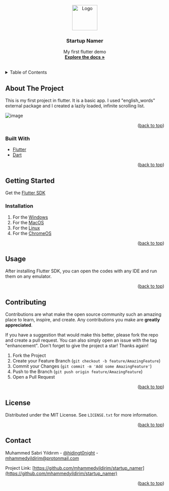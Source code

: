 <div id="top"></div>

<!-- PROJECT LOGO -->
<br />
<div align="center">
  <a href="https://github.com/mhammedyildirim/startup_namer">
    <img src="https://res.cloudinary.com/teepublic/image/private/s--gpc7TJTO--/t_Resized%20Artwork/c_fit,g_north_west,h_954,w_954/co_ffffff,e_outline:48/co_ffffff,e_outline:inner_fill:48/co_ffffff,e_outline:48/co_ffffff,e_outline:inner_fill:48/co_bbbbbb,e_outline:3:1000/c_mpad,g_center,h_1260,w_1260/b_rgb:eeeeee/c_limit,f_auto,h_630,q_90,w_630/v1585726530/production/designs/8796655_0.jpg" alt="Logo" width="80" height="80">
  </a>

<h3 align="center">Startup Namer</h3>

  <p align="center">
    My first flutter demo
    <br />
    <a href="https://github.com/mhammedyildirim/startup_namer"><strong>Explore the docs »</strong></a>
    <br />
    <br />
    
  </p>
</div>



<!-- TABLE OF CONTENTS -->
<details>
  <summary>Table of Contents</summary>
  <ol>
    <li>
      <a href="#about-the-project">About The Project</a>
      <ul>
        <li><a href="#built-with">Built With</a></li>
      </ul>
    </li>
    <li>
      <a href="#getting-started">Getting Started</a>
      <ul>
        <li><a href="#installation">Installation</a></li>
      </ul>
    </li>
    <li><a href="#usage">Usage</a></li>
    <li><a href="#contributing">Contributing</a></li>
    <li><a href="#license">License</a></li>
    <li><a href="#contact">Contact</a></li>
  </ol>
</details>



<!-- ABOUT THE PROJECT -->
## About The Project

This is my first project in flutter.
It is a basic app. I used "english_words" external package and I created a lazily loaded, infinite scrolling list.

![image](https://docs.flutter.dev/assets/images/docs/get-started/startup-namer.gif)

<p align="right">(<a href="#top">back to top</a>)</p>



### Built With

* [Flutter](https://flutter.dev/)
* [Dart](https://dart.dev)



<p align="right">(<a href="#top">back to top</a>)</p>



<!-- GETTING STARTED -->
## Getting Started

Get the [Flutter SDK](https://docs.flutter.dev/get-started/install)

### Installation

1. For the [Windows](https://docs.flutter.dev/get-started/install/windows)
2. For the [MacOS](https://docs.flutter.dev/get-started/install/macos)
3. For the [Linux](https://docs.flutter.dev/get-started/install/linux)
4. For the [ChromeOS](https://docs.flutter.dev/get-started/install/chromeos)

<p align="right">(<a href="#top">back to top</a>)</p>



<!-- USAGE EXAMPLES -->
## Usage

After installing Flutter SDK, you can open the codes with any IDE and run them on any emulator.

<p align="right">(<a href="#top">back to top</a>)</p>


<!-- CONTRIBUTING -->
## Contributing

Contributions are what make the open source community such an amazing place to learn, inspire, and create. Any contributions you make are **greatly appreciated**.

If you have a suggestion that would make this better, please fork the repo and create a pull request. You can also simply open an issue with the tag "enhancement".
Don't forget to give the project a star! Thanks again!

1. Fork the Project
2. Create your Feature Branch (`git checkout -b feature/AmazingFeature`)
3. Commit your Changes (`git commit -m 'Add some AmazingFeature'`)
4. Push to the Branch (`git push origin feature/AmazingFeature`)
5. Open a Pull Request

<p align="right">(<a href="#top">back to top</a>)</p>



<!-- LICENSE -->
## License

Distributed under the MIT License. See `LICENSE.txt` for more information.

<p align="right">(<a href="#top">back to top</a>)</p>



<!-- CONTACT -->
## Contact

Muhammed Sabri Yıldırım - [@hidingt0night](https://twitter.com/hidingt0night) - mhammedyildirim@protonmail.com

Project Link: [https://github.com/mhammedyildirim/startup_namer](https://github.com/mhammedyildirim/startup_namer)

<p align="right">(<a href="#top">back to top</a>)</p>




<!-- MARKDOWN LINKS & IMAGES -->
<!-- https://www.markdownguide.org/basic-syntax/#reference-style-links -->
[contributors-shield]: https://img.shields.io/github/contributors/github_username/repo_name.svg?style=for-the-badge
[contributors-url]: https://github.com/github_username/repo_name/graphs/contributors
[forks-shield]: https://img.shields.io/github/forks/github_username/repo_name.svg?style=for-the-badge
[forks-url]: https://github.com/github_username/repo_name/network/members
[stars-shield]: https://img.shields.io/github/stars/github_username/repo_name.svg?style=for-the-badge
[stars-url]: https://github.com/github_username/repo_name/stargazers
[issues-shield]: https://img.shields.io/github/issues/github_username/repo_name.svg?style=for-the-badge
[issues-url]: https://github.com/github_username/repo_name/issues
[license-shield]: https://img.shields.io/github/license/github_username/repo_name.svg?style=for-the-badge
[license-url]: https://github.com/github_username/repo_name/blob/master/LICENSE.txt
[linkedin-shield]: https://img.shields.io/badge/-LinkedIn-black.svg?style=for-the-badge&logo=linkedin&colorB=555
[linkedin-url]: https://linkedin.com/in/linkedin_username
[product-screenshot]: images/screenshot.png

